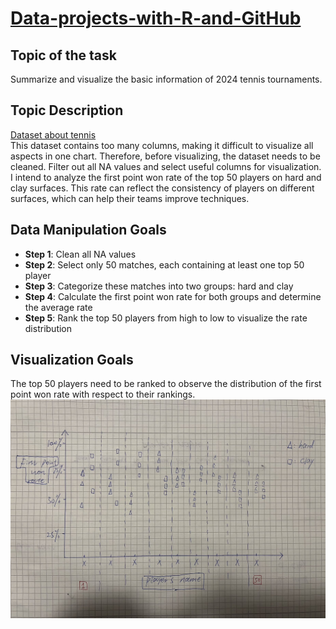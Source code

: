 # [Data-projects-with-R-and-GitHub](https://dr-eberle-zentrum.github.io/Data-projects-with-R-and-GitHub/)

## Topic of the task

Summarize and visualize the basic information of 2024 tennis tournaments.

## Topic Description

[Dataset about tennis](https://github.com/JeffSackmann/tennis_atp/blob/master/atp_matches_qual_chall_2024.csv)  
This dataset contains too many columns, making it difficult to visualize all aspects in one chart. Therefore, before visualizing, the dataset needs to be cleaned. Filter out all NA values and select useful columns for visualization. I intend to analyze the first point won rate of the top 50 players on hard and clay surfaces. This rate can reflect the consistency of players on different surfaces, which can help their teams improve techniques.

## Data Manipulation Goals

- **Step 1**: Clean all NA values  
- **Step 2**: Select only 50 matches, each containing at least one top 50 player  
- **Step 3**: Categorize these matches into two groups: hard and clay  
- **Step 4**: Calculate the first point won rate for both groups and determine the average rate  
- **Step 5**: Rank the top 50 players from high to low to visualize the rate distribution  

## Visualization Goals

The top 50 players need to be ranked to observe the distribution of the first point won rate with respect to their rankings.  
![Visualization Goals](visualization.jpg)